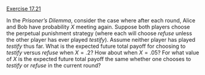 [Exercise 17.21](ex_21/)

In the *Prisoner’s Dilemma*, consider the case where after
each round, Alice and Bob have probability $X$ meeting again. Suppose
both players choose the perpetual punishment strategy (where each will
choose ${refuse}$ unless the other player has ever played
${testify}$). Assume neither player has played ${testify}$ thus far.
What is the expected future total payoff for choosing to ${testify}$
versus ${refuse}$ when $X = .2$? How about when $X = .05$? For what
value of $X$ is the expected future total payoff the same whether one
chooses to ${testify}$ or ${refuse}$ in the current round?
